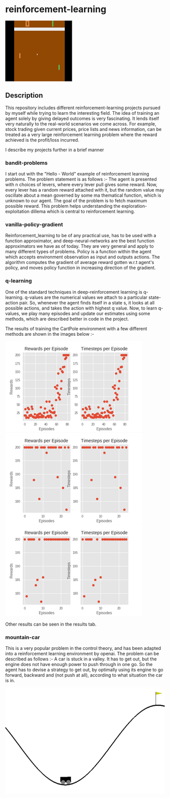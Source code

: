 # reinforcement-learning

![Pong GIF](https://github.com/vaibhav369/reinforcement-learning/blob/master/results/pong_episode.gif)

## Description

This repository includes different reinforcement-learning projects pursued by myself while trying to learn the interesting field. The idea of training an agent solely by giving delayed outcomes is very fascinating. It lends itself very naturally to the real-world scenarios we come across. For example, stock trading given current prices, price lists and news information, can be treated as a very large reinforcement learning problem where the reward achieved is the profit/loss incurred. 

I describe my projects further in a brief manner


### bandit-problems

I start out with the "Hello - World" example of reinforcement learning problems. The problem statement is as follows :-
The agent is presented with n choices of levers, where every lever pull gives some reward. Now, every lever has a random reward attached with it, but the random value may oscillate about a mean governed by some ma thematical function, which is unknown to our agent. The goal of the problem is to fetch maximum possible reward. This problem helps understanding the exploration-exploitation dillema which is central to reinforcement learning.

### vanilla-policy-gradient

Reinforcement_learning to be of any practical use, has to be used with a function approximator, and deep-neural-networks are the best function approximators we have as of today. They are very general and apply to many different types of problems. Policy is a function within the agent which accepts environment observation as input and outputs actions. The algorithm computes the gradient of average reward gotten w.r.t agent's policy, and moves policy function in increasing direction of the gradient.

### q-learning

One of the standard techniques in deep-reinforcement learning is q-learning. q-values are the numerical values we attach to a particular state-action pair. So, whenever the agent finds itself in a state s, it looks at all possible actions, and takes the action with highest q value. Now, to learn q-values, we play many episodes and update our estimates using some methods, which are described better in code in the project.

The results of training the CartPole environment with a few different methods are shown in the images below :-

![Boltzmann Q Policy](https://github.com/vaibhav369/reinforcement-learning/blob/master/results/CartPole-v0_BoltzmannQPolicy.png)
![Epsilon Greedy Q Policy](https://github.com/vaibhav369/reinforcement-learning/blob/master/results/CartPole-v0_EpsGreedyQPolicy.png)
![Greedy Q Policy](https://github.com/vaibhav369/reinforcement-learning/blob/master/results/CartPole-v0_GreedyQPolicy.png)

Other results can be seen in the results tab.

### mountain-car

This is a very popular problem in the control theory, and has been adapted into a reinforcement learning environment by openai. The problem can be described as follows :- 
A car is stuck in a valley. It has to get out, but the engine does not have enough power to push through in one go. So the agent has to devise a strategy to get out, by optimally using its engine to go forward, backward and (not push at all), according to what situation the car is in.

![Mountain Car GIF](https://github.com/vaibhav369/reinforcement-learning/blob/master/mountain-car/results/episode.gif)
